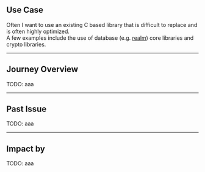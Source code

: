 <PageTitleHeader section="calling native C APIs" title="Use Case"/>

## Use Case

Often I want to use an existing C based library that is difficult to replace and is often highly optimized.  
A few examples include the use of database (e.g. [realm](https://github.com/realm/realm-core)) core libraries and crypto libraries.

---

<PageTitleHeader section="calling native C APIs" title="Journey Overview"/>

## Journey Overview

TODO: aaa

---

<PageTitleHeader section="calling native C APIs" title="Past Issue"/>

## Past Issue

TODO: aaa

---

<PageTitleHeader section="calling native C APIs" title="Impact"/>

## Impact by <TechnicalTerm val="dart:ffi"/>

TODO: aaa
